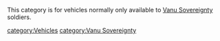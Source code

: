 This category is for vehicles normally only available to [Vanu
Sovereignty](Vanu_Sovereignty.md) soldiers.

[category:Vehicles](category:Vehicles.md) [category:Vanu
Sovereignty](category:Vanu_Sovereignty.md)
